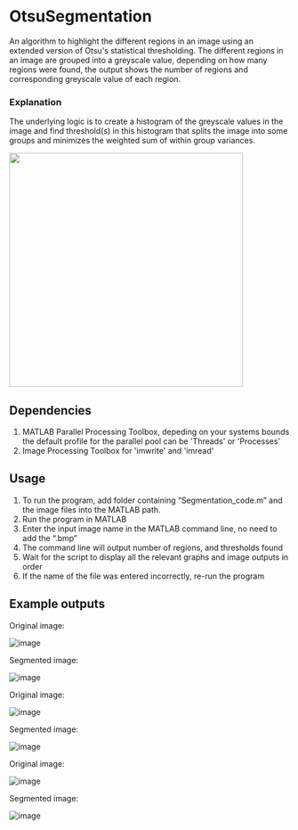 # OtsuSegmentation
An algorithm to highlight the different regions in an image using an extended version of Otsu's statistical thresholding. The different regions in an image are grouped into a greyscale value, depending on how many regions were found, the output shows the number of regions and corresponding greyscale value of each region.

### Explanation
The underlying logic is to create a histogram of the greyscale values in the image and find threshold(s) in this histogram that splits the image into some groups and minimizes the weighted sum of within group variances.

<img src='https://user-images.githubusercontent.com/96152967/229216223-3687d8a9-11d0-409c-b23c-56668815ab02.png' width="420">

## Dependencies

1. MATLAB Parallel Processing Toolbox, depeding on your systems bounds the default profile for the parallel pool can be 'Threads' or 'Processes'
2. Image Processing Toolbox for 'imwrite' and 'imread'

## Usage

1. To run the program, add folder containing “Segmentation_code.m” and the image files into the MATLAB path.
2. Run the program in MATLAB
3. Enter the input image name in the MATLAB command line, no need to add the “.bmp”
4. The command line will output number of regions, and thresholds found
5. Wait for the script to display all the relevant graphs and image outputs in order
6. If the name of the file was entered incorrectly, re-run the program

## Example outputs

Original image:

![image](https://user-images.githubusercontent.com/96152967/216785254-cd03b5e3-be7d-4755-8a38-92ddcdbe874e.png)

Segmented image:

![image](https://user-images.githubusercontent.com/96152967/216785237-d6d74f9a-d3db-4a6b-9e59-42e545fd6657.png)

Original image: 

![image](https://user-images.githubusercontent.com/96152967/216785159-2111ccb3-9a75-41b1-823b-5113683393af.png)

Segmented image:

![image](https://user-images.githubusercontent.com/96152967/216785203-f8653ddd-fbd9-4a18-8aef-2edc85c10bde.png)

Original image:

![image](https://user-images.githubusercontent.com/96152967/216785306-221c2f94-77dd-4cdb-84eb-fe26f67e42a0.png)

Segmented image:

![image](https://user-images.githubusercontent.com/96152967/216785333-677f7a95-32b5-4263-a03b-2d7e96568342.png)




